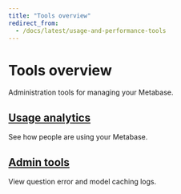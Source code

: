 ```yaml
---
title: "Tools overview"
redirect_from:
  - /docs/latest/usage-and-performance-tools
---
```


# Tools overview

Administration tools for managing your Metabase.

## [Usage analytics](./usage-analytics.md)

See how people are using your Metabase.

## [Admin tools](./tools.md)

View question error and model caching logs.
